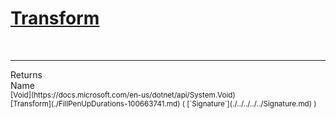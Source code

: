 # [Transform](./FillPenUpDurations-100663741.md)


<br>
<hr>
Returns<img width=550/>Name
<br>
<sub>[Void](https://docs.microsoft.com/en-us/dotnet/api/System.Void)</sub><img width=500/><sub>[Transform](./FillPenUpDurations-100663741.md) ( [`Signature`](./../../../../Signature.md) )</sub><br>


